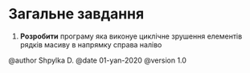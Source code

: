 # Загальне завдання

1. **Розробити** програму яка виконуе циклічне зрушення елементів рядків масиву в напрямку справа наліво

@author Shpylka D.
@date 01-yan-2020
@version 1.0

